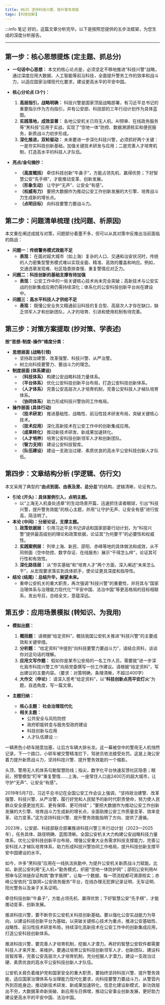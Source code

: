 ```yaml
---
title: 0625 坚持科技兴警，提升警务效能
tags: [科技创新]
---
```


:::info 笔记
好的，这篇文章分析完毕。以下是按照您提供的五步法框架，为您生成的深度分析报告。

---

## **第一步：核心思想提炼 (定主题、抓总分)**

* **一句话中心思想：**
    本文的核心论点是，必须坚定不移地推进“科技兴警”战略，通过深度应用大数据、人工智能等前沿科技，全面提升警务工作的效率和战斗力，以适应国家治理现代化要求，建设更高水平的平安中国。

* **核心分论点 (3个)：**
    1.  **高层指引，战略明确：** 科技兴警是国家顶层战略部署，有习近平总书记的重要指示作为方向指引，并有公安部、科技部的三年行动计划作为具体蓝图。
    2.  **实践落地，成效显著：** 各地公安机关已将无人机、AI预审、在线政务服务等“黑科技”应用于实战，实现了“空地一体”防控、数据溯源核实和便民服务，新质战斗力初步形成。
    3.  **深化推进，双轮驱动：** 未来要进一步深化科技兴警，必须抓好两个关键：一是夯实科技创新基础，加强关键技术研发与应用；二是完善人才培育机制，打造高水平的科技人才队伍。

* **亮点/金句摘抄：**
    * **（高度概括）** 牵住科技创新“牛鼻子”，方能占领先机、赢得优势；下好智慧公安“先手棋”，才能推动变革、创新发展。
    * **（形象生动）** 让守护“无声”、让安全“有感”。
    * **（权威有力）** 要把大数据作为推动公安工作创新发展的大引擎、培育战斗力生成新的增长点。
    * **（点明目标）** 向科技要警力要战斗力。

## **第二步：问题清单梳理 (找问题、析原因)**

本文重在阐述成就与对策，问题部分着墨不多，但可以从其对策中反推出当前面临的挑战：

* **问题一：传统警务模式效能不足**
    * **表现：** 在面对超大城市（如上海）复杂的人口、交通和治安状况时，传统的人力密集型警务模式难以实现全面、精准、高效的覆盖和响应。例如，交通违章发现难、社区隐患排查慢、重复警情应对乏力。
* **问题二：科技创新的基础支撑有待加强**
    * **表现：** 公安工作中的一些关键核心技术尚未完全突破；高新技术与公安实战的创新集成应用仍需持续深化；体系化的公安科技创新平台尚在建设中。
* **问题三：高水平科技人才供给不足**
    * **表现：** 既懂公安业务又精通前沿科技的复合型、高层次人才存在缺口，缺乏领军人才和创新团队，人才的培育、引进和使用机制有待完善。

## **第三步：对策方案提取 (抄对策、学表述)**

**按“思想-制度-操作”维度分类：**

* **思想层面 (战略引领)**
    * 坚持政治建警、改革强警、科技兴警、从严治警。
    * 树立向科技要警力、要战斗力的理念。
* **制度层面 (体系建设)**
    * **（科技体系）** 构建公安战略科技力量体系。
    * **（平台体系）** 优化公安科技创新平台布局，打造公安科技创新体系。
    * **（人才体系）** 完善公安高层次人才培育机制，完善公安科技人才梯队培育体系。
    * **（协同体系）** 助力形成科技兴警协同工作格局。
* **操作层面 (具体行动)**
    * **（技术研发）** 推进基础性、战略性、前沿性技术研发布局，突破关键核心技术。
    * **（技术应用）** 深化高新技术在公安工作中的创新集成应用。
    * **（成果转化）** 推动新技术研发、新成果加速转化。
    * **（人才培养）** 培育公安科技创新领军人才和创新团队。
    * **（智力支持）** 建设公安科技智库。
    * **（队伍建设）** 建设一支政治过硬、素质优良的高水平公安科技创新人才队伍。

## **第四步：文章结构分析 (学逻辑、仿行文)**

本文采用了典型的“**由点到面、由表及里、总分总**”的结构，逻辑清晰，论证有力。

* **引论 (开头)：具体案例引入，点明主题。**
    * 以“上海无人机查处违章”的生动场景开篇，迅速抓住读者眼球，引出“科技兴警，提升警务效能”的核心主题，并用“让守护无声、让安全有感”进行拔高，简洁明了。
* **本论 (中间)：分层论证，支撑主题。**
    1.  **政策依据层：** 引用习近平总书记讲话和国家部委行动计划，为“科技兴警”提供最高级别的理论和政策依据，论证其“为何要干”的必要性和权威性。
    2.  **实践案例层：** 列举上海、新民、邵阳、赤峰等地的具体做法和成效，从不同侧面（空中防控、数字存证、在线服务）展示“干得怎么样”，论证其可行性和有效性。
    3.  **深化路径层：** 从“夯实基础”和“培育人才”两个方面，深入阐述“未来怎么干”，从宏观要求落实到具体抓手，使论证更具深度和指导性。
* **结论 (结尾)：总结升华，展望未来。**
    * 重申公安机关的重大职责，再次强调“科技兴警”的重要性，并将其与“国家治理体系与治理能力现代化”“平安中国、法治中国”等更高格局的目标相联系，发出号召，总结全文，意蕴深远。

## **第五步：应用场景模拟 (转知识、为我用)**

* **模拟出题：**
    1.  **概括题：** 请根据“给定资料”，概括我国公安机关推进“科技兴警”的主要成效和关键举措。
    2.  **分析题：** “给定资料”中提到“向科技要警力要战斗力”，请结合资料，谈谈你对这句话的理解。
    3.  **应用文写作题：** 假如你是某市公安局的一名工作人员，需要就“进一步深化我市科技兴警工作”向局党委撰写一份工作建议。请根据“给定资料”，写出建议的主要内容。（要求：对策明确，条理清晰，不超过400字）
    4.  **大作文（申论）：** 请深入思考“给定资料”，以“**科技创新点亮平安灯火**”为题，自选角度，写一篇文章。

* **主题归纳：**
    * **核心主题：** **社会治理现代化**
    * **相关主题：**
        * 公共安全与风险防控
        * 政府职能转变与服务型政府建设
        * 科技创新与应用
        * 人才队伍建设
:::

一辆黑色小轿车随意加塞，让后方车辆大排长龙。这一幕被空中的警用无人机悄然记录，下一个路口，小轿车被交警精准拦下，驾驶员依法接受处罚。这是上海公安着力提升新质战斗力，坚持科技兴警、提升警务效能的一个缩影。

<!-- truncate -->

头顶，警用无人机体系勾勒智慧防线；指尖，数字化平台快速反馈社区隐患；眼前，预警模型“盯牢”重复警情……上海，一座常住人口逾2400万的超大城市，让守护“无声”、让安全“有感”。

2019年5月7日，习近平总书记在全国公安工作会议上强调，“坚持政治建警、改革强警、科技兴警、从严治警，履行好党和人民赋予的新时代职责使命，努力使人民群众安全感更加充实、更有保障、更可持续”；“要把大数据作为推动公安工作创新发展的大引擎、培育战斗力生成新的增长点，全面助推公安工作质量变革、效率变革、动力变革。”这为坚持科技兴警、提升警务效能指明了方向、提供了遵循。

2023年，公安部、科技部联合部署推进科技兴警三年行动计划（2023—2025年），任务具体、路径明确、蓝图清晰。全国公安机关大力构建公安战略科技力量体系，优化公安科技创新平台布局，增强公安重大业务需求科技支撑能力，完善公安科技人才梯队培育体系，助力形成科技兴警协同工作格局，提升科技创新支撑平安中国建设的水平。

如今，许多“黑科技”应用在一线执法执勤中, 为提升公安机关新质战斗力赋能。比如，新民公安利用“无人机+”勤务模式，织密“空地一体防护网”；邵阳公安利用AI预审与区块链存证构筑“数字盾牌”，让每一个数据、每一项流程都可溯源核实；赤峰公安依托“互联网+公安政务服务”平台，在线办理无犯罪记录证明、无车证明、阳光警务以及亲子关系证明。

牵住科技创新“牛鼻子”，方能占领先机、赢得优势；下好智慧公安“先手棋”，才能推动变革、创新发展。

推进科技兴警，要不断夯实公安机关科技创新基础。要以强化公安实战能力为导向，以建设科技创新平台为基础，以突破关键核心技术为重点，推进公安基础性、战略性、前沿性技术研发布局，持续深化高新技术在公安工作中的创新集成应用，打造公安科技创新体系。

推进科技兴警，要完善人才培育机制，挖掘人才潜力。再好的智慧公安软件都需要科技人才来开发、来维护。要通过培育公安科技创新领军人才、创新团队、建设科技智库等，完善公安高层次人才培育机制，充分挖掘人才潜力，建设一支政治过硬、素质优良的高水平公安科技创新人才队伍。

公安机关肩负着维护党和国家安全的重大职责，要始终坚持科技兴警、提升警务效能，适应国家治理体系与治理能力现代化要求，向科技要警力要战斗力，从警营内外到百姓身边，推动新技术研发、新成果加速转化，信息化建设新模式、新功效层出不穷，大数据革命新突破、新应用与日俱增，推动公安事业创新发展，更好助力建设更高水平的平安中国、法治中国。
